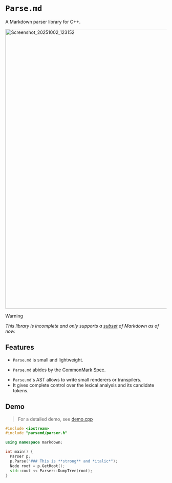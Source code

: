 # `Parse.md`
A Markdown parser library for C++.

<img width="1891" height="873" alt="Screenshot_20251002_123152" src="https://github.com/user-attachments/assets/685b7fe2-648b-44a0-977a-e3e411088c47" />

> [!WARNING]
> *This library is incomplete and only supports a [subset](https://github.com/def3r/Parse.md/blob/main/parse.h#L11) of Markdown as of now.*

## Features
* `Parse.md` is small and lightweight.
- `Parse.md` abides by the [CommonMark Spec](https://spec.commonmark.org/0.31.2/).
* `Parse.md`'s AST allows to write small renderers or transpilers.
* It gives complete control over the lexical analysis and its candidate tokens.

## Demo
> For a detailed demo, see [demo.cpp](https://github.com/def3r/Parse.md/blob/main/demo.cpp)

```c++
#include <iostream>
#include "parsemd/parser.h"

using namespace markdown;

int main() {
  Parser p;
  p.Parse("### This is **strong** and *italic*");
  Node root = p.GetRoot();
  std::cout << Parser::DumpTree(root);
}
```
